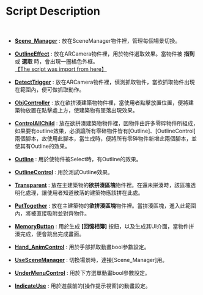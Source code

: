 # Script Description

<br>

* [**Scene_Manager**](https://github.com/jaydenjian/An-AR-Game-System-for-elderly/blob/master/Script/AR_Script/Scene_Manager.cs) : 放在SceneManager物件裡，管理每個場景切換。<br>

* [**OutlineEffect**](https://github.com/jaydenjian/An-AR-Game-System-for-elderly/blob/master/Script/AR_Script/OutlineEffect.cs) : 放在ARCamera物件裡，用於物件選取效果。當物件被 **指到** 或 **選取** 時，會出現一圈橘色外框。 <br>
[【The script was import from here】](https://assetstore.unity.com/packages/vfx/shaders/fullscreen-camera-effects/outline-effect-78608)

* [**DetectTrigger**](https://github.com/jaydenjian/An-AR-Game-System-for-elderly/blob/master/Script/AR_Script/DetectTrigger.cs) : 放在ARCamera物件裡，偵測抓取物件，當欲抓取物件出現在範圍內，便可做抓取動作。<br>

* [**ObjController**](https://github.com/jaydenjian/An-AR-Game-System-for-elderly/blob/master/Script/AR_Script/ObjController.cs) : 放在欲拼湊建築物物件裡，當使用者點擊放置位置，便將建築物放置在點擊處上方，使建築物有墜落出現效果。<br>

* [**ControlAllChild**](https://github.com/jaydenjian/An-AR-Game-System-for-elderly/blob/master/Script/AR_Script/ControlAllChild.cs) : 放在欲拼湊建築物物件裡，因物件由許多零碎物件所組成，如果要有outline效果，必須讓所有零碎物件皆有[Outline]、[OutlineControl]兩個腳本，故使用此腳本，當生成時，便將所有零碎物件新增此兩個腳本，並使其有Outline的效果。<br>

* [**Outline**](https://github.com/jaydenjian/An-AR-Game-System-for-elderly/blob/master/Script/AR_Script/Outline.cs) : 用於使物件被Select時，有Outline的效果。<br>

* [**OutlineControl**](https://github.com/jaydenjian/An-AR-Game-System-for-elderly/blob/master/Script/AR_Script/OutlineControl.cs) : 用於測試Outline效果。<br>

* [**Transparent**](https://github.com/jaydenjian/An-AR-Game-System-for-elderly/blob/master/Script/AR_Script/Transparent.cs) : 放在主建築物的**欲拼湊區塊**物件裡。在還未拼湊時，該區塊透明化處理，讓使用者知道散落的建築物應該拼在此處。<br>

* [**PutTogether**](https://github.com/jaydenjian/An-AR-Game-System-for-elderly/blob/master/Script/AR_Script/PutTogether.cs) : 放在主建築物的**欲拼湊區塊**物件裡。當拼湊區塊，進入此範圍內，將被直接吸附並對齊物件。<br>

* [**MemoryButton**](https://github.com/jaydenjian/An-AR-Game-System-for-elderly/blob/master/Script/AR_Script/MemoryButton.cs) : 用於生成 **[回憶相簿]** 按鈕，以及生成其UI介面，當物件拼湊完成，便會跳出完成畫面。<br>

* [**Hand_AnimControl**](https://github.com/jaydenjian/An-AR-Game-System-for-elderly/blob/master/Script/AR_Script/Hand_AnimControl.cs) : 用於手部抓取動畫bool參數設定。<br>

* [**UseSceneManager**](https://github.com/jaydenjian/An-AR-Game-System-for-elderly/blob/master/Script/AR_Script/UseSceneManager.cs) : 切換場景時，連接[Scene_Manager]用。<br>

* [**UnderMenuControl**](https://github.com/jaydenjian/An-AR-Game-System-for-elderly/blob/master/Script/AR_Script/UnderMenuControl.cs) : 用於下方選單動畫bool參數設定。<br>

* [**IndicateUse**](https://github.com/jaydenjian/An-AR-Game-System-for-elderly/blob/master/Script/AR_Script/IndicateUse.cs) : 用於遊戲前的[操作提示視窗]的動畫設定。
